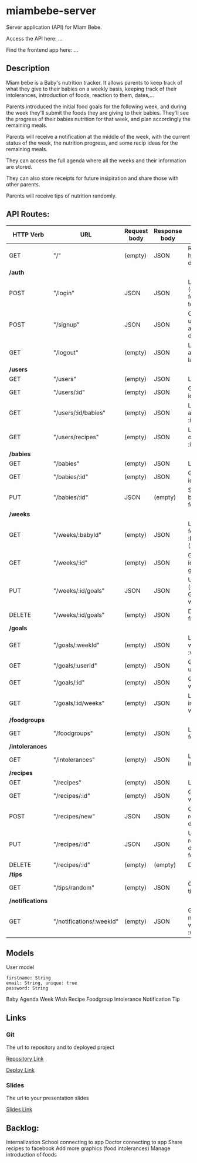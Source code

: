 # miambebe-server

Server application (API) for Miam Bebe. 

Access the API here: ...

Find the frontend app here: ...

## Description

Miam bebe is a Baby's nutrition tracker. It allows parents to keep track of what they give to their babies on a weekly basis, keeping track of their intolerances, introduction of foods, reaction to them, dates,...

Parents introduced the initial food goals for the following week, and during the week they'll submit the foods they are giving to their babies. They'll see the progress of their babies nutrition for that week, and plan accordingly the remaining meals. 

Parents will receive a notification at the middle of the week, with the current status of the week, the nutrition progress, and some recip ideas for the remaining meals.

They can access the full agenda where all the weeks and their information are stored. 

They can also store receipts for future insipiration and share those with other parents. 

Parents will receive tips of nutrition randomly.



## API Routes:
  
| HTTP Verb | URL                     | Request body | Response body | Action                                                | 
| --------- | ----------------------- | ------------ | ------------- | ----------------------------------------------------- | 
| GET       | "/"                     | (empty)      | JSON          | Renders the homepage/main dashboard                   |                
|               **/auth**                                                                                                    |
| POST      | "/login"                | JSON         | JSON          | Logs user in (data from form), redirects to dashboard | 
| POST      | "/signup"               | JSON         | JSON          | Creates a new user. Logs in and redirects to dashboard|                
| GET       |  "/logout"              | (empty)      | JSON          | Logs user out, and redirects to landing page          |                
|               **/users**                                                                                                   |
| GET       | "/users"                | (empty)      | JSON          | Lists all users                                       |                
| GET       | "/users/:id"            | (empty)      | JSON          | Gets user with id :id                                 |                
| GET       | "/users/:id/babies"     | (empty)      | JSON          | Lists babies of a user with id :id                    |                
| GET       | "/users/recipes"        | (empty)      | JSON          | Lists all recipes of a user with id :id               |
|               **/babies**                                                                                                  |
| GET       | "/babies"               | (empty)      | JSON          | Lists all babies                                      |                   
| GET       | "/babies/:id"           | (empty)      | JSON          | Gets baby with id :id                                 |               
| PUT       | "/babies/:id"           | JSON         | (empty)       | Saves data from baby's edit form (baby info)          |               
|               **/weeks**                                                                                                   |
| GET       | "/weeks/:babyId"        | (empty)      | JSON          | Lists all weeks for baby with id :babyId (AGENDA)     |                
| GET       | "/weeks/:id"            | (empty)      | JSON          | Gets week with id :id form "add given food"           |                
| PUT       | "/weeks/:id/goals"      | JSON         | JSON          | Updates Week (used to add GOALS to the week)          |                
| DELETE    | "/weeks/:id/goals"      | (empty)      | JSON          | Deletes goals from the week                           |                
|               **/goals**                                                                                                   |
| GET       | "/goals/:weekId"        | (empty)      | JSON          | Lists goals of a week with id :weekId                 |                
| GET       | "/goals/:userId"        | (empty)      | JSON          | Gets agenda of user with id :id                       |               
| GET       | "/goals/:id"            | (empty)      | JSON          | Gets agenda with id :id                               |                
| GET       | "/goals/:id/weeks"      | (empty)      | JSON          | Lists all weeks in the agenda with id :id             |                
|               **/foodgroups**                                                                                              |
| GET       | "/foodgroups"           | (empty)      | JSON          | Lists all foodgroups                                  |                
|               **/intolerances**                                                                                            |
| GET       | "/intolerances"         | (empty)      | JSON          | Lists all intolerances                                |                
|               **/recipes**                                                                                                 |
| GET       | "/recipes"              | (empty)      | JSON          | Lists all recipes                                     |                
| GET       | "/recipes/:id"          | (empty)      | JSON          | Gets a recipe with id :id                             |                
| POST      | "/recipes/new"          | JSON         | JSON          | Creates a new recipe (saves data from form)           |                
| PUT       | "/recipes/:id"          | JSON         | JSON          | Updates a recipe (saves data from edit form)          |                
| DELETE    | "/recipes/:id"          | (empty)      | (empty)       | Deletes a recipe                                      |                
|               **/tips**                                                                                                    |
| GET       | "/tips/random"          | (empty)      | JSON          | Gets a random tip                                     |                
|               **/notifications**                                                                                           |
| GET       |"/notifications/:weekId" | (empty)      | JSON          | Gets notifications for week with id :weekId           |             


## Models
User model

```
firstname: String
email: String, unique: true
password: String
```

Baby
Agenda
Week
Wish
Recipe
Foodgroup
Intolerance
Notification
Tip



## Links

### Git

The url to repository and to deployed project

[Repository Link](http://github.com)

[Deploy Link](http://heroku.com)

### Slides

The url to your presentation slides

[Slides Link](http://slides.com)


## Backlog:

Internalization
School connecting to app
Doctor connecting to app 
Share recipes to facebook
Add more graphics (food intolerances)
Manage introduction of foods